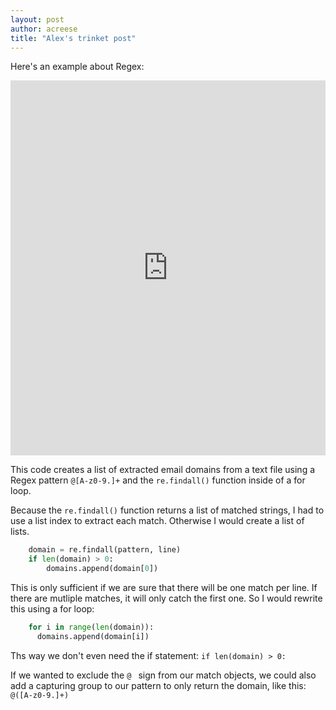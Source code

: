 ```yaml
---
layout: post
author: acreese
title: "Alex's trinket post"
---
```


Here's an example about Regex:

<iframe src="https://trinket.io/embed/python/e9788651fb" width="100%" height="600" frameborder="0" marginwidth="0" marginheight="0" allowfullscreen></iframe>

This code creates a list of extracted email domains from a text file using a Regex pattern `@[A-z0-9.]+` and the `re.findall()` function inside of a for loop.

Because the `re.findall()` function returns a list of matched strings, I had to use a list index to extract each match. Otherwise I would create a list of lists.

```python
    domain = re.findall(pattern, line)
    if len(domain) > 0:
        domains.append(domain[0])
```

This is only sufficient if we are sure that there will be one match per line. If there are mutliple matches, it will only catch the first one. So I would rewrite this using a for loop:


```python
    for i in range(len(domain)):
      domains.append(domain[i])
```

Ths way we don't even need the if statement: `if len(domain) > 0:`

If we wanted to exclude the `@ ` sign from our match objects, we could also add a capturing group to our pattern to only return the domain, like this: `@([A-z0-9.]+)`

